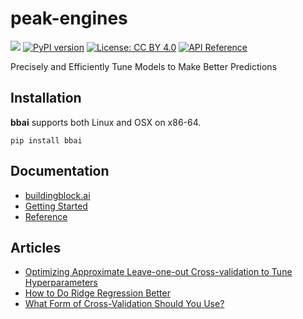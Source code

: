 # peak-engines 
![](https://github.com/rnburn/peak-engines/workflows/CI/badge.svg) [![PyPI version](https://img.shields.io/pypi/v/bbai.svg)](https://badge.fury.io/py/bbai) [![License: CC BY 4.0](https://img.shields.io/badge/License-CC%20BY%204.0-lightgrey.svg)](https://creativecommons.org/licenses/by/4.0/) [![API Reference](http://img.shields.io/badge/api-reference-blue.svg)](https://buildingblock.ai/bbai.glm)

Precisely and Efficiently Tune Models to Make Better Predictions

## Installation

**bbai** supports both Linux and OSX on x86-64.

```
pip install bbai
```

## Documentation

* [buildingblock.ai](https://buildingblock.ai/)
* [Getting Started](https://buildingblock.ai/get-started)
* [Reference](https://buildingblock.ai/bbai.glm)


## Articles

* [Optimizing Approximate Leave-one-out Cross-validation to Tune Hyperparameters](https://arxiv.org/abs/2011.10218)
* [How to Do Ridge Regression Better](https://towardsdatascience.com/how-to-do-ridge-regression-better-34ecb6ee3b12)
* [What Form of Cross-Validation Should You Use?](https://medium.com/p/what-form-of-cross-validation-should-you-use-76aaecc45c75?source=email-f55ad0a8217--writer.postDistributed&sk=a63ac2a04e49a12e7aa4c12a75b18502)
